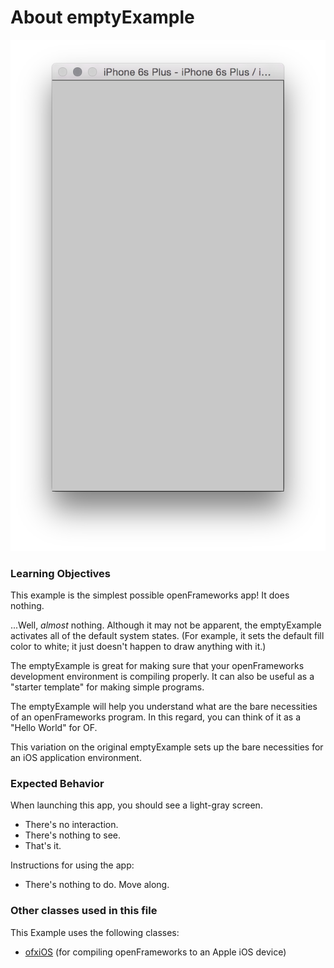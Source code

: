 # About emptyExample

![Screenshot of emptyExample](emptyExample.png)

### Learning Objectives

This example is the simplest possible openFrameworks app! It does nothing.  

...Well, *almost* nothing. Although it may not be apparent, the emptyExample activates all of the default system states. (For example, it sets the default fill color to white; it just doesn't happen to draw anything with it.)

The emptyExample is great for making sure that your openFrameworks development environment is compiling properly. It can also be useful as a "starter template" for making simple programs.

The emptyExample will help you understand what are the bare necessities of an openFrameworks program. In this regard, you can think of it as a "Hello World" for OF.

This variation on the original emptyExample sets up the bare necessities for an iOS application environment.


### Expected Behavior

When launching this app, you should see a light-gray screen.

* There's no interaction.
* There's nothing to see.
* That's it.

Instructions for using the app:

* There's nothing to do. Move along.

### Other classes used in this file

This Example uses the following classes:

* [ofxiOS](http://openframeworks.cc/documentation/ofxiOS/) (for compiling openFrameworks to an Apple iOS device)
